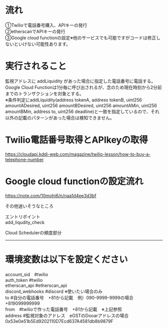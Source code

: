 # 流れ

①Twilioで電話番号購入、APIキーの発行  
②etherscanでAPIキーの発行  
③Google cloud functionの設定※他のサービスでも可能ですがコードは修正しないといけない可能性あります。  


# 実行されること

監視アドレスに addLiquidity があった場合に指定した電話番号に電話する。  
Google Cloud Functionは1分毎に呼び出されるが、念のため現在時刻から2分前までのトランザクションを対象とする。  
※条件判定にaddLiquidity(address tokenA, address tokenB, uint256 amountADesired, uint256 amountBDesired, uint256 amountAMin, uint256 amountBMin, address to, uint256 deadline)と一致を指定しているので、それ以外の記載のパターンがあった場合は検知できません。


# Twilio電話番号取得とAPIkeyの取得
https://cloudapi.kddi-web.com/magazine/twilio-lesson/how-to-buy-a-telephone-number


# Google cloud functionの設定流れ
https://note.com/10mohi6/n/naa1d4ee3d3bf


その他迷いそうなところ

エントリポイント  
add_liqudity_check  

Cloud Schedulerの頻度部分  
* * * * *  



# 環境変数は以下を設定ください 　 

account_sid　#twilio  
auth_token #twilio  
etherscan_api #etherscan_api  
discord_webhooks #discord ※使いたい場合のみ  
to #自分の電話番号　+81から記載　例）090-9999-9999の場合　+819099999999  
from　#twilioで作った電話番号　+81から記載　※上記参照  
address #監視対象のアドレス　eGSTのDooarアドレスの場合　0x53e0e51b5Ed9202110D7Ecd637A4581db8b9879F 

